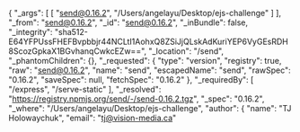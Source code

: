 {
  "_args": [
    [
      "send@0.16.2",
      "/Users/angelayu/Desktop/ejs-challenge"
    ]
  ],
  "_from": "send@0.16.2",
  "_id": "send@0.16.2",
  "_inBundle": false,
  "_integrity": "sha512-E64YFPUssFHEFBvpbbjr44NCLtI1AohxQ8ZSiJjQLskAdKuriYEP6VyGEsRDH8ScozGpkaX1BGvhanqCwkcEZw==",
  "_location": "/send",
  "_phantomChildren": {},
  "_requested": {
    "type": "version",
    "registry": true,
    "raw": "send@0.16.2",
    "name": "send",
    "escapedName": "send",
    "rawSpec": "0.16.2",
    "saveSpec": null,
    "fetchSpec": "0.16.2"
  },
  "_requiredBy": [
    "/express",
    "/serve-static"
  ],
  "_resolved": "https://registry.npmjs.org/send/-/send-0.16.2.tgz",
  "_spec": "0.16.2",
  "_where": "/Users/angelayu/Desktop/ejs-challenge",
  "author": {
    "name": "TJ Holowaychuk",
    "email": "tj@vision-media.ca"
 